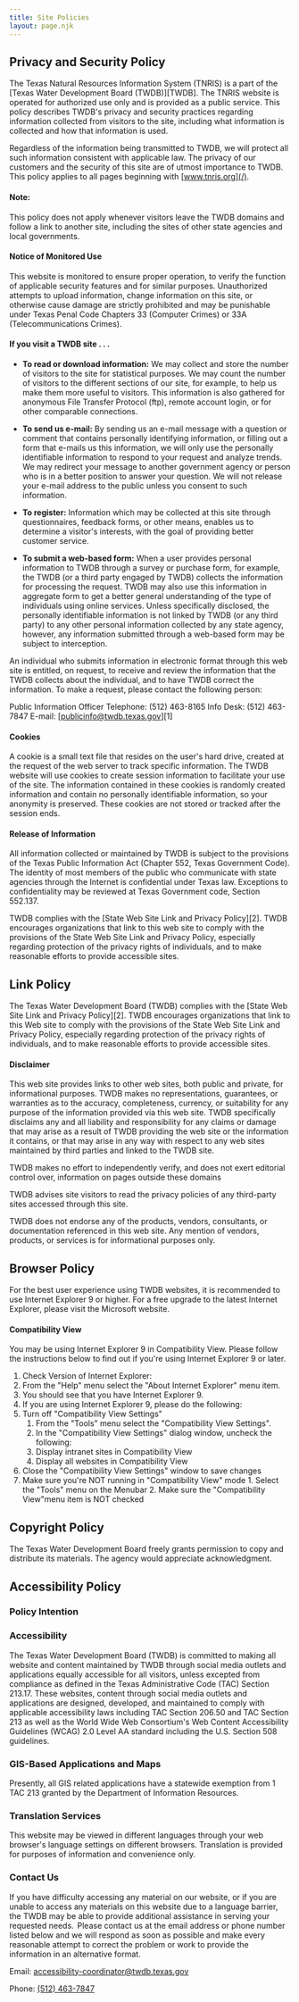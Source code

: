 ```yaml
---
title: Site Policies
layout: page.njk
---
```


## Privacy and Security Policy

The Texas Natural Resources Information System (TNRIS) is a part of the [Texas
Water Development Board (TWDB)][TWDB]. The TNRIS website is operated for
authorized use only and is provided as a public service.  This policy describes
TWDB's privacy and security practices regarding information collected from
visitors to the site, including what information is collected and how that
information is used.

Regardless of the information being transmitted to TWDB, we will protect all
such information consistent with applicable law.  The privacy of our customers
and the security of this site are of utmost importance to TWDB. This policy
applies to all pages beginning with [www.tnris.org](/).

#### Note:

This policy does not apply whenever visitors leave the TWDB domains and follow a
link to another site, including the sites of other state agencies and local
governments.

#### Notice of Monitored Use

This website is monitored to ensure proper operation, to verify the function of
applicable security features and for similar purposes.  Unauthorized attempts to
upload information, change information on this site, or otherwise cause damage
are strictly prohibited and may be punishable under Texas Penal Code Chapters 33
(Computer Crimes) or 33A (Telecommunications Crimes).

#### If you visit a TWDB site . . .

* **To read or download information:** We may collect and store the number of
  visitors to the site for statistical purposes.  We may count the number of
  visitors to the different sections of our site, for example, to help us make
  them more useful to visitors.  This information is also gathered for anonymous
  File Transfer Protocol (ftp), remote account login, or for other comparable
  connections.

* **To send us e-mail:** By sending us an e-mail message with a
  question or comment that contains personally identifying information, or
  filling out a form that e-mails us this information, we will only use the
  personally identifiable information to respond to your request and analyze
  trends.  We may redirect your message to another government agency or person
  who is in a better position to answer your question.  We will not release your
  e-mail address to the public unless you consent to such information.

* **To register:** Information which may be collected at this site through
  questionnaires, feedback forms, or other means, enables us to determine a
  visitor's interests, with the goal of providing better customer service.

* **To submit a web-based form:** When a user provides personal information to
  TWDB through a survey or purchase form, for example, the TWDB (or a third
  party engaged by TWDB) collects the information for processing the request.
  TWDB may also use this information in aggregate form to get a better general
  understanding of the type of individuals using online services.  Unless
  specifically disclosed, the personally identifiable information is not linked
  by TWDB (or any third party) to any other personal information collected by
  any state agency, however, any information submitted through a web-based form
  may be subject to interception.

An individual who submits information in electronic format through this web site
is entitled, on request, to receive and review the information that the TWDB
collects about the individual, and to have TWDB correct the information.  To
make a request, please contact the following person:

Public Information Officer
Telephone: (512) 463-8165
Info Desk: (512) 463-7847
E-mail: [publicinfo@twdb.texas.gov][1]

#### Cookies

A cookie is a small text file that resides on the user's hard drive, created at
the request of the web server to track specific information.  The TWDB website
will use cookies to create session information to facilitate your use of the
site.  The information contained in these cookies is randomly created
information and contain no personally identifiable information, so your
anonymity is preserved.  These cookies are not stored or tracked after the
session ends.

#### Release of Information

All information collected or maintained by TWDB is subject to the provisions of
the Texas Public Information Act (Chapter 552, Texas Government Code).  The
identity of most members of the public who communicate with state agencies
through the Internet is confidential under Texas law.  Exceptions to
confidentiality may be reviewed at Texas Government code, Section 552.137.

TWDB complies with the [State Web Site Link and Privacy Policy][2].  TWDB
encourages organizations that link to this web site to comply with the
provisions of the State Web Site Link and Privacy Policy, especially regarding
protection of the privacy rights of individuals, and to make reasonable efforts
to provide accessible sites.

## Link Policy

The Texas Water Development Board (TWDB) complies with the [State Web Site Link
and Privacy Policy][2].  TWDB encourages organizations that link to this Web
site to comply with the provisions of the State Web Site Link and Privacy
Policy, especially regarding protection of the privacy rights of individuals,
and to make reasonable efforts to provide accessible sites.

#### Disclaimer

This web site provides links to other web sites, both public and private, for
informational purposes.  TWDB makes no representations, guarantees, or
warranties as to the accuracy, completeness, currency, or suitability for any
purpose of the information provided via this web site.  TWDB specifically
disclaims any and all liability and responsibility for any claims or damage that
may arise as a result of TWDB providing the web site or the information it
contains, or that may arise in any way with respect to any web sites maintained
by third parties and linked to the TWDB site.

TWDB makes no effort to independently verify, and does not exert editorial
control over, information on pages outside these domains

TWDB advises site visitors to read the privacy policies of any third-party sites
accessed through this site.

TWDB does not endorse any of the products, vendors, consultants, or
documentation referenced in this web site. Any mention of vendors, products, or
services is for informational purposes only.

## Browser Policy

For the best user experience using TWDB websites, it is recommended to use
Internet Explorer 9 or higher. For a free upgrade to the latest Internet
Explorer, please visit the Microsoft website.

#### Compatibility View

You may be using Internet Explorer 9 in Compatibility View.  Please follow the
instructions below to find out if you're using Internet Explorer 9 or later.

1. Check Version of Internet Explorer:
  1. From the "Help" menu select the "About Internet Explorer" menu item.
  2.  You should see that you have Internet Explorer 9.
2. If you are using Internet Explorer 9, please do the following:
  1. Turn off "Compatibility View Settings"
      1. From the "Tools" menu select the "Compatibility View Settings".
      2. In the "Compatibility View Settings" dialog window, uncheck the
      following:
        1. Display intranet sites in Compatibility View
        2. Display all websites in Compatibility View
3. Close the "Compatibility View Settings" window to save changes
  2. Make sure you're NOT running in "Compatibility View" mode
    1. Select the "Tools" menu on the Menubar
    2. Make sure the "Compatibility View"menu item is NOT checked

## Copyright Policy

The Texas Water Development Board freely grants permission to copy and
distribute its materials. The agency would appreciate acknowledgment.


## Accessibility Policy

### Policy Intention

### Accessibility 

The Texas Water Development Board (TWDB) is committed to making all website and content maintained by TWDB through social media outlets and applications equally accessible for all visitors, unless excepted from compliance as defined in the Texas Administrative Code (TAC) Section 213.17. These websites, content through social media outlets and applications are  designed, developed, and maintained to comply with applicable accessibility laws including TAC Section 206.50 and TAC Section 213 as well as the World Wide Web Consortium's Web Content Accessibility Guidelines (WCAG) 2.0 Level AA standard including the U.S. Section 508 guidelines. 

### GIS-Based Applications and Maps 

Presently, all GIS related applications have a statewide exemption from 1 TAC 213 granted by the Department of Information Resources. 

### Translation Services 

This website may be viewed in different languages through your web browser's language settings on different browsers. Translation is provided for purposes of information and convenience only. 

### Contact Us 

If you have difficulty accessing any material on our website, or if you are unable to access any materials on this website due to a language barrier, the TWDB may be able to provide additional assistance in serving your requested needs.  Please contact us at the email address or phone number listed below and we will respond as soon as possible and make every reasonable attempt to correct the problem or work to provide the information in an alternative format. 

Email: <a href="mailto:accessibility-coordinator@twdb.texas.gov">accessibility-coordinator@twdb.texas.gov</a>

Phone: <a href="tel:512-463-7847">(512) 463-7847</a>
